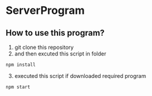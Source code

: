 # ServerProgram

## How to use this program?

1. git clone this repository
2. and then excuted this script in folder

```
npm install
```

3. executed this script if downloaded required program

```
npm start
```
